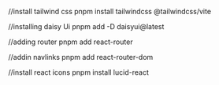 //install tailwind css
pnpm install tailwindcss @tailwindcss/vite

//installing daisy Ui
pnpm add -D daisyui@latest

//adding router
pnpm add react-router

//addin navlinks
pnpm add react-router-dom

//install react icons
pnpm install lucid-react
